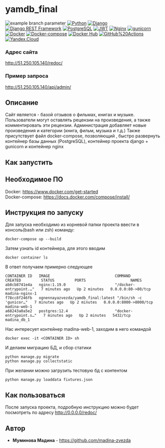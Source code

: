 # yamdb_final
![example branch parameter](https://github.com/madina-zvezda/yamdb_final/actions/workflows/yamdb_workflow.yml/badge.svg)
[![Python](https://img.shields.io/badge/-Python-464646?style=flat&logo=Python&logoColor=56C0C0&color=008080)](https://www.python.org/)
[![Django](https://img.shields.io/badge/-Django-464646?style=flat&logo=Django&logoColor=56C0C0&color=008080)](https://www.djangoproject.com/)
[![Django REST Framework](https://img.shields.io/badge/-Django%20REST%20Framework-464646?style=flat&logo=Django%20REST%20Framework&logoColor=56C0C0&color=008080)](https://www.django-rest-framework.org/)
[![PostgreSQL](https://img.shields.io/badge/-PostgreSQL-464646?style=flat&logo=PostgreSQL&logoColor=56C0C0&color=008080)](https://www.postgresql.org/)
[![JWT](https://img.shields.io/badge/-JWT-464646?style=flat&color=008080)](https://jwt.io/)
[![Nginx](https://img.shields.io/badge/-NGINX-464646?style=flat&logo=NGINX&logoColor=56C0C0&color=008080)](https://nginx.org/ru/)
[![gunicorn](https://img.shields.io/badge/-gunicorn-464646?style=flat&logo=gunicorn&logoColor=56C0C0&color=008080)](https://gunicorn.org/)
[![Docker](https://img.shields.io/badge/-Docker-464646?style=flat&logo=Docker&logoColor=56C0C0&color=008080)](https://www.docker.com/)
[![Docker-compose](https://img.shields.io/badge/-Docker%20compose-464646?style=flat&logo=Docker&logoColor=56C0C0&color=008080)](https://www.docker.com/)
[![Docker Hub](https://img.shields.io/badge/-Docker%20Hub-464646?style=flat&logo=Docker&logoColor=56C0C0&color=008080)](https://www.docker.com/products/docker-hub)
[![GitHub%20Actions](https://img.shields.io/badge/-GitHub%20Actions-464646?style=flat&logo=GitHub%20actions&logoColor=56C0C0&color=008080)](https://github.com/features/actions)
[![Yandex.Cloud](https://img.shields.io/badge/-Yandex.Cloud-464646?style=flat&logo=Yandex.Cloud&logoColor=56C0C0&color=008080)](https://cloud.yandex.ru/)


### Адрес сайта
http://51.250.105.140/redoc/
### Пример запроса
http://51.250.105.140/api/admin/
## Описание
Сайт является - базой отзывов о фильмах, книгах и музыке.
Пользователи могут оставлять рецензии на произведения, а также комментировать эти рецензии.
Администрация добавляет новые произведения и категории (книга, фильм, музыка и т.д.)
Также присутствует файл docker-compose, позволяющий , быстро развернуть контейнер базы данных (PostgreSQL), контейнер проекта django + gunicorn и контейнер nginx
## Как запустить

## Необходимое ПО

Docker: https://www.docker.com/get-started <br />
Docker-compose: https://docs.docker.com/compose/install/

## Инструкция по запуску

Для запуска необходимо из корневой папки проекта ввести в консоль(bash или zsh) команду:
```
docker-compose up --build
```
Затем узнать id контейнера, для этого вводим
```
docker container ls
```
В ответ получаем примерно следующее
```
CONTAINER ID   IMAGE                             COMMAND                  CREATED         STATUS         PORTS                    NAMES
ab8cb8741e4a   nginx:1.19.0                      "/docker-entrypoint.…"   7 minutes ago   Up 2 minutes   0.0.0.0:80->80/tcp       madina-nginx-1
f78cc8f246fb   ognennayazvezda/yamdb_final:latest "/bin/sh -c 'gunicor…"   7 minutes ago   Up 2 minutes   0.0.0.0:8000->8000/tcp   madina-web-1
a68243a0a5e2   postgres:12.4                     "docker-entrypoint.s…"   7 minutes ago   Up 2 minutes   5432/tcp                 madina_db_1
```
Нас интересует контейнер madina-web-1, заходим в него командой
```
docker exec -it <CONTAINER ID> sh
```
И делаем миграцию БД, и сбор статики
```
python manage.py migrate
python manage.py collectstatic
```
При желании можно загрузить тестовую бд с контентом
```
python manage.py loaddata fixtures.json
```
## Как пользоваться

После запуска проекта, подробную инструкцию можно будет посмотреть по адресу http://0.0.0.0/redoc/

## Автор
* **Муминова Мадина** - https://github.com/madina-zvezda
